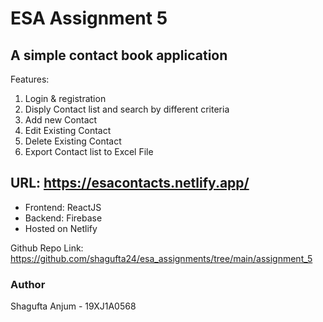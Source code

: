 # ESA Assignment 5
## A simple contact book application

Features:
1. Login & registration
2. Disply Contact list and search by different criteria
3. Add new Contact
4. Edit Existing Contact
5. Delete Existing Contact
6. Export Contact list to Excel File

## URL: https://esacontacts.netlify.app/

- Frontend: ReactJS
- Backend: Firebase
- Hosted on Netlify

Github Repo Link: https://github.com/shagufta24/esa_assignments/tree/main/assignment_5

### Author

Shagufta Anjum - 19XJ1A0568